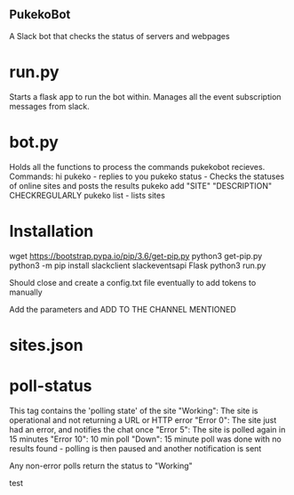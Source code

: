 ## PukekoBot
A Slack bot that checks the status of servers and webpages

# run.py
Starts a flask app to run the bot within.
Manages all the event subscription messages from slack.

# bot.py
Holds all the functions to process the commands pukekobot recieves.
Commands:
hi pukeko - replies to you
pukeko status - Checks the statuses of online sites and posts the results
pukeko add "SITE" "DESCRIPTION" CHECKREGULARLY
pukeko list - lists sites

# Installation
wget https://bootstrap.pypa.io/pip/3.6/get-pip.py
python3 get-pip.py
python3 -m pip install slackclient slackeventsapi Flask
python3 run.py

Should close and create a config.txt file eventually to add tokens to manually

Add the parameters and ADD TO THE CHANNEL MENTIONED

# sites.json

# poll-status
This tag contains the 'polling state' of the site
"Working": The site is operational and not returning a URL or HTTP error
"Error 0": The site just had an error, and notifies the chat once
"Error 5": The site is polled again in 15 minutes
"Error 10": 10 min poll
"Down": 15 minute poll was done with no results found - polling is then paused and another notification is sent

Any non-error polls return the status to "Working"


test